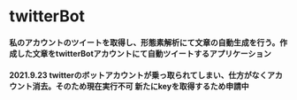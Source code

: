 # twitterBot
#### 私のアカウントのツイートを取得し、形態素解析にて文章の自動生成を行う。作成した文章をtwitterBotアカウントにて自動ツイートするアプリケーション

#### 2021.9.23 twitterのボットアカウントが乗っ取られてしまい、仕方がなくアカウント消去。そのため現在実行不可 新たにkeyを取得するため申請中
